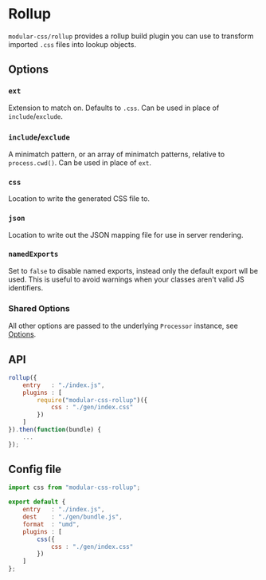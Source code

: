 # Rollup

`modular-css/rollup` provides a rollup build plugin you can use to transform imported `.css` files into lookup objects.

## Options

### `ext`

Extension to match on. Defaults to `.css`. Can be used in place of `include`/`exclude`.

### `include`/`exclude`

A minimatch pattern, or an array of minimatch patterns, relative to `process.cwd()`. Can be used in place of `ext`.

### `css`

Location to write the generated CSS file to.

### `json`

Location to write out the JSON mapping file for use in server rendering.

### `namedExports`

Set to `false` to disable named exports, instead only the default export wll be used. This is useful to avoid warnings when your classes aren't valid JS identifiers.

### Shared Options

All other options are passed to the underlying `Processor` instance, see [Options](api.md#processor-options).

## API

```js
rollup({
    entry   : "./index.js",
    plugins : [
        require("modular-css-rollup")({
            css : "./gen/index.css"
        })
    ]
}).then(function(bundle) {
    ...
});
```

## Config file

```js
import css from "modular-css-rollup";

export default {
    entry   : "./index.js",
    dest    : "./gen/bundle.js",
    format  : "umd",
    plugins : [
        css({
            css : "./gen/index.css"
        })
    ]
};
```
